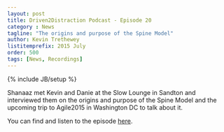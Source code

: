 ```yaml
---
layout: post
title: Driven2Distraction Podcast - Episode 20
category : News
tagline: "The origins and purpose of the Spine Model"
author: Kevin Trethewey
listitemprefix: 2015 July
order: 500
tags: [News, Recordings]
---
```

{% include JB/setup %}

Shanaaz met Kevin and Danie at the Slow Lounge in Sandton and interviewed them on the origins and purpose of the Spine Model and the upcoming trip to Agile2015 in Washington DC to talk about it. 

You can find and listen to the episode [here](http://driven2distraction.co.za/distraction/2015/07/27/D2D020.html).

